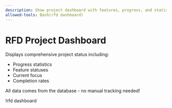 ```yaml
---
description: Show project dashboard with features, progress, and statistics
allowed-tools: Bash(rfd dashboard)
---
```


# RFD Project Dashboard

Displays comprehensive project status including:
- Progress statistics
- Feature statuses
- Current focus
- Completion rates

All data comes from the database - no manual tracking needed!

!rfd dashboard
